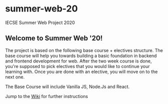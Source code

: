 # summer-web-20
IECSE Summer Web Project 2020


## Welcome to Summer Web '20!

The project is based on the following base course + electives structure. The base course will help you towards building a basic foundation in backend and frontend development for web. After the two week course is done, you're supposed to pick electives that you would like to continue your learning with. Once you are done with an elective, you will move on to the next one.

The Base Course will include Vanilla JS, Node.Js and React.

Jump to the [Wiki](https://github.com/stupendoussuperpowers/summer-web-20/wiki) for further instructions
